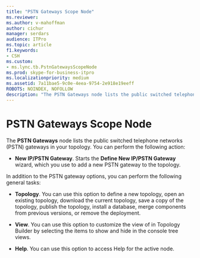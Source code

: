 ```yaml
---
title: "PSTN Gateways Scope Node"
ms.reviewer: 
ms.author: v-mahoffman
author: cichur
manager: serdars
audience: ITPro
ms.topic: article
f1.keywords:
- CSH
ms.custom:
- ms.lync.tb.PstnGatewaysScopeNode
ms.prod: skype-for-business-itpro
ms.localizationpriority: medium
ms.assetid: 7a11bae5-9c0e-4eea-9754-2e918e19eeff
ROBOTS: NOINDEX, NOFOLLOW
description: "The PSTN Gateways node lists the public switched telephone networks (PSTN) gateways in your topology. You can perform the following action:"
---
```


# PSTN Gateways Scope Node
 
The **PSTN Gateways** node lists the public switched telephone networks (PSTN) gateways in your topology. You can perform the following action:
  
- **New IP/PSTN Gateway**. Starts the **Define New IP/PSTN Gateway** wizard, which you use to add a new PSTN gateway to the topology.
    
In addition to the PSTN gateway options, you can perform the following general tasks:
  
- **Topology**. You can use this option to define a new topology, open an existing topology, download the current topology, save a copy of the topology, publish the topology, install a database, merge components from previous versions, or remove the deployment.
    
- **View**. You can use this option to customize the view of in Topology Builder by selecting the items to show and hide in the console tree views.
    
- **Help**. You can use this option to access Help for the active node.
    

